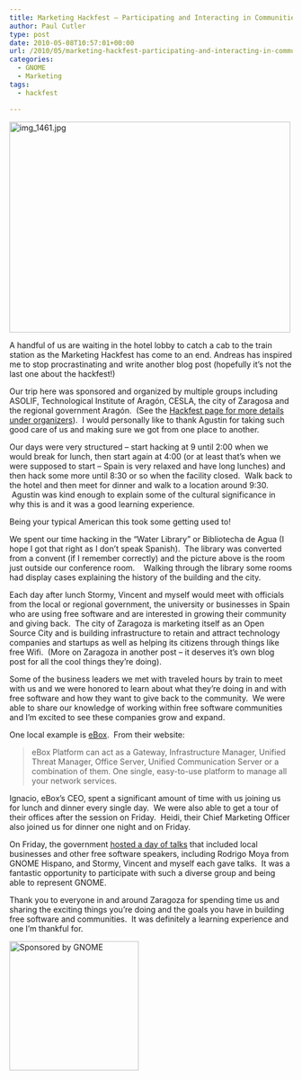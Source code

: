 ```yaml
---
title: Marketing Hackfest – Participating and Interacting in Communities
author: Paul Cutler
type: post
date: 2010-05-08T10:57:01+00:00
url: /2010/05/marketing-hackfest-participating-and-interacting-in-communities/
categories:
  - GNOME
  - Marketing
tags:
  - hackfest

---
```

[<img src="https://i0.wp.com/farm5.static.flickr.com/4070/4580576783_276a9b2508.jpg?resize=500%2C375" alt="img_1461.jpg" width="500" height="375" data-recalc-dims="1" />][1]

A handful of us are waiting in the hotel lobby to catch a cab to the train station as the Marketing Hackfest has come to an end. Andreas has inspired me to stop procrastinating and write another blog post (hopefully it&#8217;s not the last one about the hackfest!)

Our trip here was sponsored and organized by multiple groups including ASOLIF, Technological Institute of Aragón, CESLA, the city of Zaragosa and the regional government Aragón.  (See the [Hackfest page for more details under organizers][2]).  I would personally like to thank Agustin for taking such good care of us and making sure we got from one place to another.

Our days were very structured &#8211; start hacking at 9 until 2:00 when we would break for lunch, then start again at 4:00 (or at least that&#8217;s when we were supposed to start &#8211; Spain is very relaxed and have long lunches) and then hack some more until 8:30 or so when the facility closed.  Walk back to the hotel and then meet for dinner and walk to a location around 9:30.  Agustin was kind enough to explain some of the cultural significance in why this is and it was a good learning experience.

Being your typical American this took some getting used to!

We spent our time hacking in the &#8220;Water Library&#8221; or Bibliotecha de Agua (I hope I got that right as I don&#8217;t speak Spanish).  The library was converted from a convent (if I remember correctly) and the picture above is the room just outside our conference room.    Walking through the library some rooms had display cases explaining the history of the building and the city.

Each day after lunch Stormy, Vincent and myself would meet with officials from the local or regional government, the university or businesses in Spain who are using free software and are interested in growing their community and giving back.  The city of Zaragoza is marketing itself as an Open Source City and is building infrastructure to retain and attract technology companies and startups as well as helping its citizens through things like free Wifi.  (More on Zaragoza in another post &#8211; it deserves it&#8217;s own blog post for all the cool things they&#8217;re doing).

Some of the business leaders we met with traveled hours by train to meet with us and we were honored to learn about what they&#8217;re doing in and with free software and how they want to give back to the community.  We were able to share our knowledge of working within free software communities and I&#8217;m excited to see these companies grow and expand.

One local example is [eBox][3].  From their website:

> eBox Platform can act as a Gateway, Infrastructure Manager, Unified Threat Manager, Office Server, Unified Communication Server or a combination of them. One single, easy-to-use platform to manage all your network services.

Ignacio, eBox&#8217;s CEO, spent a significant amount of time with us joining us for lunch and dinner every single day.  We were also able to get a tour of their offices after the session on Friday.  Heidi, their Chief Marketing Officer also joined us for dinner one night and on Friday.

On Friday, the government [hosted a day of talks][4] that included local businesses and other free software speakers, including Rodrigo Moya from GNOME Hispano, and Stormy, Vincent and myself each gave talks.  It was a fantastic opportunity to participate with such a diverse group and being able to represent GNOME.

Thank you to everyone in and around Zaragoza for spending time us and sharing the exciting things you&#8217;re doing and the goals you have in building free software and communities.  It was definitely a learning experience and one I&#8217;m thankful for.

<img class="alignnone" title="Sponsored by GNOME" src="https://i1.wp.com/www.paulcutler.org/misc/gnome/guadec-sponsored.png?resize=230%2C230" alt="Sponsored by GNOME" width="230" height="230" data-recalc-dims="1" />

 [1]: http://www.flickr.com/photos/silwenae/4580576783/ "img_1461.jpg by pcutler, on Flickr"
 [2]: http://live.gnome.org/Hackfests/Marketing-2010-05
 [3]: http://www.ebox-platform.com/
 [4]: http://www.gistain.net/?p=4509